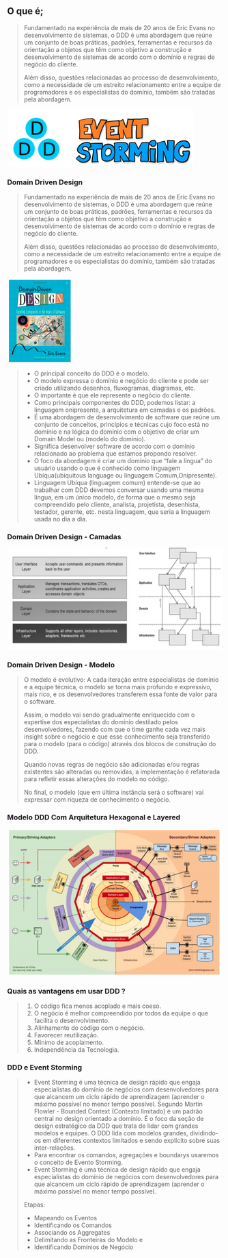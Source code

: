 ## O que é;

> Fundamentado na experiência de mais de 20 anos de Eric Evans no desenvolvimento de sistemas, o DDD é uma abordagem que reúne um conjunto de boas práticas, padrões, ferramentas e recursos da orientação a objetos que têm como objetivo a construção e  desenvolvimento de sistemas de acordo com o domínio e regras de negócio do cliente.
>
> Além disso, questões relacionadas ao processo de desenvolvimento, como a necessidade de um estreito relacionamento entre a equipe de programadores e os especialistas do domínio, também  são tratadas pela abordagem.

![](images/eventStorming.png) 

### Domain Driven Design

> Fundamentado na experiência de mais de 20 anos de Eric Evans no desenvolvimento de sistemas, o DDD é uma abordagem que reúne um conjunto de boas práticas, padrões, ferramentas e recursos da orientação a objetos que têm como objetivo a construção e desenvolvimento de sistemas de acordo com o domínio e regras de negócio do cliente.
>
>Além disso, questões relacionadas ao processo de desenvolvimento, como a necessidade de um estreito relacionamento entre a equipe de programadores e os especialistas do domínio, também são tratadas pela abordagem.

![](images/book.png) 

>   * O principal conceito do DDD é o modelo.
>   * O modelo expressa o domínio e negócio do cliente e pode ser criado utilizando desenhos, fluxogramas, diagramas, etc.
>   * O importante é que ele represente o negócio do cliente.
>   * Como principais componentes do DDD, podemos listar: a linguagem onipresente, a arquitetura em camadas e os padrões.
>   * É uma abordagem de desenvolvimento de software que reúne um conjunto de conceitos, princípios e técnicas cujo foco está no domínio e na lógica do domínio com o objetivo de criar um Domain Model ou (modelo do domínio).
>   * Significa desenvolver software de acordo com o domínio relacionado ao problema que estamos propondo resolver.
>   * O foco da abordagem é criar um domínio que “fale a língua” do usuário usando o que é conhecido como linguagem Ubíqua(ubiquitous language ou linguagem Comum,Onipresente).
>   * Linguagem Ubíqua (linguagem comum) entende-se que ao trabalhar com DDD devemos conversar usando uma mesma língua, em um único modelo, de forma que o mesmo seja compreendido pelo cliente, analista, projetista, desenhista, testador, gerente, etc. nesta linguagem, que seria a linguagem usada no dia a dia.

### Domain Driven Design - Camadas 

![](images/domainDridenDesignCamadas.png) 

### Domain Driven Design - Modelo 

> O modelo é evolutivo: A cada iteração entre especialistas de domínio e a equipe técnica, o modelo se torna mais profundo e expressivo, mais rico, e os desenvolvedores transferem essa fonte de valor para o software.
>
> Assim, o modelo vai sendo gradualmente enriquecido com o expertise dos especialistas do domínio destilado pelos desenvolvedores, fazendo com que o time ganhe cada vez mais insight sobre o negócio e que esse conhecimento seja transferido para o modelo (para o código) através dos blocos de construção do DDD.
>
> Quando novas regras de negócio são adicionadas e/ou regras existentes são alteradas ou removidas, a implementação é refatorada para refletir essas alterações do modelo no código.
>
> No final, o modelo (que em última instância será o software) vai expressar com riqueza de conhecimento o negócio.

### Modelo DDD Com Arquitetura Hexagonal e Layered

![](images/modeloDddArquiteturaHexagonalLayered.png) 

### Quais as vantagens em usar DDD ?

>   1. O código fica menos acoplado e mais coeso.
>   2. O negócio é melhor compreendido por todos da equipe o que facilita o desenvolvimento.
>   3. Alinhamento do código com o negócio.
>   4. Favorecer reutilização.
>   5. Mínimo de acoplamento.
>   6. Independência da Tecnologia.

### DDD e Event Storming

>   * Event Storming é uma técnica de design rápido que engaja especialistas do domínio de negócios com desenvolvedores para que alcancem um ciclo rápido de aprendizagem (aprender o máximo possível no menor tempo possível.
>   Segundo Martin Flowler - Bounded Context (Contexto limitado) é um padrão central no design orientado a domínio.
>   É o foco da seção de design estratégico da DDD que trata de lidar com grandes modelos e equipes. O DDD lida com modelos grandes, dividindo-os em diferentes contextos limitados e sendo explícito sobre suas inter-relações.
>   *   Para encontrar os comandos, agregações e boundarys usaremos o conceito de Evento Storming.
>   *   Event Storming é uma técnica de design rápido que engaja especialistas do domínio de negócios com desenvolvedores para que alcancem um ciclo rápido de aprendizagem (aprender o máximo possível no menor tempo possível.
>
> Etapas:
>   * Mapeando os Eventos
>   * Identificando os Comandos
>   * Associando os Aggregates
>   * Delimitando as Fronteiras do Modelo e
>   * Identificando Domínios de Negócio